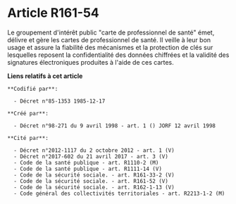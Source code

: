 # Article R161-54

Le groupement d'intérêt public "carte de professionnel de santé" émet, délivre et gère les cartes de professionnel de santé.
Il veille à leur bon usage et assure la fiabilité des mécanismes et la protection de clés sur lesquelles reposent la
confidentialité des données chiffrées et la validité des signatures électroniques produites à l'aide de ces cartes.

**Liens relatifs à cet article**

	**Codifié par**:

	  - Décret n°85-1353 1985-12-17

	**Créé par**:

	  - Décret n°98-271 du 9 avril 1998 - art. 1 () JORF 12 avril 1998

	**Cité par**:

	  - Décret n°2012-1117 du 2 octobre 2012 - art. 1 (V)
	  - Décret n°2017-602 du 21 avril 2017 - art. 3 (V)
	  - Code de la santé publique - art. R1110-2 (M)
	  - Code de la santé publique - art. R1111-14 (V)
	  - Code de la sécurité sociale. - art. R161-33-2 (V)
	  - Code de la sécurité sociale. - art. R161-52 (V)
	  - Code de la sécurité sociale. - art. R162-1-13 (V)
	  - Code général des collectivités territoriales - art. R2213-1-2 (M)
